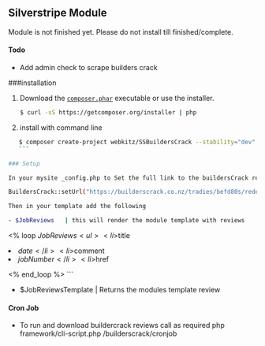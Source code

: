 ## Silverstripe Module ##

Module is not finished yet. Please do not install till finished/complete.

#### Todo 
- Add admin check to scrape builders crack

###installation

1. Download the [`composer.phar`](https://getcomposer.org/composer.phar) executable or use the installer.

    ``` sh
    $ curl -sS https://getcomposer.org/installer | php
    ```

2. install with command line 
 ``` sh
    $ composer create-project webkitz/SSBuildersCrack --stability="dev"
    ```

### Setup

In your mysite _config.php to Set the full link to the buildersCrack review do the following 

BuildersCrack::setUrl("https://builderscrack.co.nz/tradies/befd80s/redefine-renovations-and-construction-ltd/reviews");

Then in your template add the following

- $JobReviews   | this will render the module template with reviews
 ```
<% loop $JobReviews %>
    <ul>
        <li>$title</li>
        <li>$date</li>
        <li>$comment</li>
        <li>$jobNumber</li>
        <li>$href</li>
    </ul>

<% end_loop %>
    ```
    
- $JobReviewsTemplate | Returns the modules template review

#### Cron Job 
- To run and download buildercrack reviews call as required php framework/cli-script.php /builderscrack/cronjob

